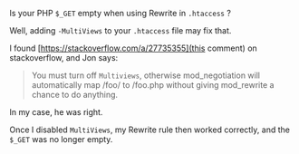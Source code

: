 Is your PHP `$_GET` empty when using Rewrite in `.htaccess` ?

Well, adding `-MultiViews` to your `.htaccess` file may fix that.

I found [https://stackoverflow.com/a/27735355](this comment) on stackoverflow, and Jon says:
> You must turn off `Multiviews`, otherwise mod_negotiation will automatically map /foo/ to /foo.php without giving mod_rewrite a chance to do anything.

In my case, he was right.

Once I disabled `MultiViews`, my Rewrite rule then worked correctly, and the `$_GET` was no longer empty.
